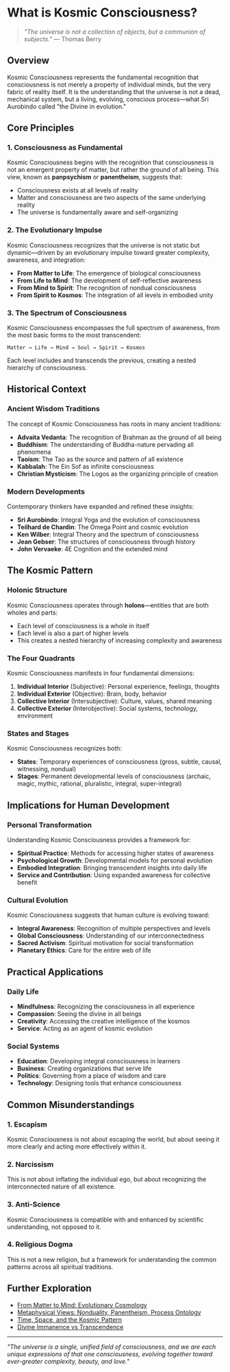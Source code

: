 # What is Kosmic Consciousness?

> *"The universe is not a collection of objects, but a communion of subjects."* — Thomas Berry

## Overview

Kosmic Consciousness represents the fundamental recognition that consciousness is not merely a property of individual minds, but the very fabric of reality itself. It is the understanding that the universe is not a dead, mechanical system, but a living, evolving, conscious process—what Sri Aurobindo called "the Divine in evolution."

## Core Principles

### 1. Consciousness as Fundamental

Kosmic Consciousness begins with the recognition that consciousness is not an emergent property of matter, but rather the ground of all being. This view, known as **panpsychism** or **panentheism**, suggests that:

- Consciousness exists at all levels of reality
- Matter and consciousness are two aspects of the same underlying reality
- The universe is fundamentally aware and self-organizing

### 2. The Evolutionary Impulse

Kosmic Consciousness recognizes that the universe is not static but dynamic—driven by an evolutionary impulse toward greater complexity, awareness, and integration:

- **From Matter to Life**: The emergence of biological consciousness
- **From Life to Mind**: The development of self-reflective awareness
- **From Mind to Spirit**: The recognition of nondual consciousness
- **From Spirit to Kosmos**: The integration of all levels in embodied unity

### 3. The Spectrum of Consciousness

Kosmic Consciousness encompasses the full spectrum of awareness, from the most basic forms to the most transcendent:

```
Matter → Life → Mind → Soul → Spirit → Kosmos
```

Each level includes and transcends the previous, creating a nested hierarchy of consciousness.

## Historical Context

### Ancient Wisdom Traditions

The concept of Kosmic Consciousness has roots in many ancient traditions:

- **Advaita Vedanta**: The recognition of Brahman as the ground of all being
- **Buddhism**: The understanding of Buddha-nature pervading all phenomena
- **Taoism**: The Tao as the source and pattern of all existence
- **Kabbalah**: The Ein Sof as infinite consciousness
- **Christian Mysticism**: The Logos as the organizing principle of creation

### Modern Developments

Contemporary thinkers have expanded and refined these insights:

- **Sri Aurobindo**: Integral Yoga and the evolution of consciousness
- **Teilhard de Chardin**: The Omega Point and cosmic evolution
- **Ken Wilber**: Integral Theory and the spectrum of consciousness
- **Jean Gebser**: The structures of consciousness through history
- **John Vervaeke**: 4E Cognition and the extended mind

## The Kosmic Pattern

### Holonic Structure

Kosmic Consciousness operates through **holons**—entities that are both wholes and parts:

- Each level of consciousness is a whole in itself
- Each level is also a part of higher levels
- This creates a nested hierarchy of increasing complexity and awareness

### The Four Quadrants

Kosmic Consciousness manifests in four fundamental dimensions:

1. **Individual Interior** (Subjective): Personal experience, feelings, thoughts
2. **Individual Exterior** (Objective): Brain, body, behavior
3. **Collective Interior** (Intersubjective): Culture, values, shared meaning
4. **Collective Exterior** (Interobjective): Social systems, technology, environment

### States and Stages

Kosmic Consciousness recognizes both:

- **States**: Temporary experiences of consciousness (gross, subtle, causal, witnessing, nondual)
- **Stages**: Permanent developmental levels of consciousness (archaic, magic, mythic, rational, pluralistic, integral, super-integral)

## Implications for Human Development

### Personal Transformation

Understanding Kosmic Consciousness provides a framework for:

- **Spiritual Practice**: Methods for accessing higher states of awareness
- **Psychological Growth**: Developmental models for personal evolution
- **Embodied Integration**: Bringing transcendent insights into daily life
- **Service and Contribution**: Using expanded awareness for collective benefit

### Cultural Evolution

Kosmic Consciousness suggests that human culture is evolving toward:

- **Integral Awareness**: Recognition of multiple perspectives and levels
- **Global Consciousness**: Understanding of our interconnectedness
- **Sacred Activism**: Spiritual motivation for social transformation
- **Planetary Ethics**: Care for the entire web of life

## Practical Applications

### Daily Life

- **Mindfulness**: Recognizing the consciousness in all experience
- **Compassion**: Seeing the divine in all beings
- **Creativity**: Accessing the creative intelligence of the kosmos
- **Service**: Acting as an agent of kosmic evolution

### Social Systems

- **Education**: Developing integral consciousness in learners
- **Business**: Creating organizations that serve life
- **Politics**: Governing from a place of wisdom and care
- **Technology**: Designing tools that enhance consciousness

## Common Misunderstandings

### 1. Escapism

Kosmic Consciousness is not about escaping the world, but about seeing it more clearly and acting more effectively within it.

### 2. Narcissism

This is not about inflating the individual ego, but about recognizing the interconnected nature of all existence.

### 3. Anti-Science

Kosmic Consciousness is compatible with and enhanced by scientific understanding, not opposed to it.

### 4. Religious Dogma

This is not a new religion, but a framework for understanding the common patterns across all spiritual traditions.

## Further Exploration

- [From Matter to Mind: Evolutionary Cosmology](evolutionary-cosmology.md)
- [Metaphysical Views: Nonduality, Panentheism, Process Ontology](metaphysics.md)
- [Time, Space, and the Kosmic Pattern](time-space-consciousness.md)
- [Divine Immanence vs Transcendence](immanence-transcendence.md)

---

*"The universe is a single, unified field of consciousness, and we are each unique expressions of that one consciousness, evolving together toward ever-greater complexity, beauty, and love."* 